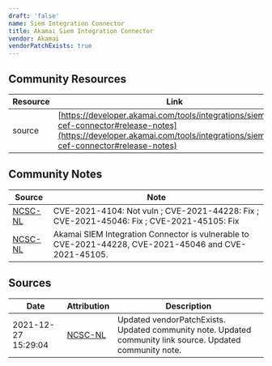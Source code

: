 ```yaml
---
draft: 'false'
name: Siem Integration Connector
title: Akamai Siem Integration Connector
vendor: Akamai
vendorPatchExists: true
---
```



## Community Resources
| Resource | Link |
| --- | --- |
| source | [https://developer.akamai.com/tools/integrations/siem/siem-cef-connector#release-notes](https://developer.akamai.com/tools/integrations/siem/siem-cef-connector#release-notes) |

## Community Notes
| Source | Note |
| --- | --- |
| [NCSC-NL](https://github.com/NCSC-NL/log4shell/blob/main/software/README.md) | CVE-2021-4104: Not vuln ; CVE-2021-44228: Fix ; CVE-2021-45046: Fix ; CVE-2021-45105: Fix </ul> |
| [NCSC-NL](https://github.com/NCSC-NL/log4shell/blob/main/software/README.md) | Akamai SIEM Integration Connector is vulnerable to CVE-2021-44228, CVE-2021-45046 and CVE-2021-45105. |

## Sources
| Date | Attribution | Description |
| --- | --- | --- |
| 2021-12-27 15:29:04 | [NCSC-NL](https://github.com/NCSC-NL/log4shell/blob/main/software/README.md) | Updated vendorPatchExists. Updated community note. Updated community link source. Updated community note.  |
